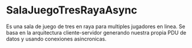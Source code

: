 # SalaJuegoTresRayaAsync
Es una sala de juego de tres en raya para multiples jugadores en linea.
Se basa en la arquitectura cliente-servidor generando nuestra propia PDU de datos y usando conexiones asincronicas.
